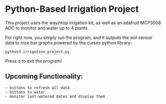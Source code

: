 # Python-Based Irrigation Project

This project uses the wayintop irrigation kit, as well as an adafruit MCP3008 ADC to monitor and water up to 4 plants.

For right now, you simply run the program, and it outputs the soil sensor data to nice bar graphs powered by the curses python library:

	python3 irrigation_project.py

Press q to exit the program!

## Upcoming Functionality:
	- buttons to refresh all data
	- buttons to water
	- monitor last-watered dates and display them
	
